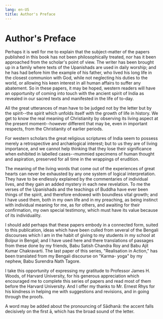 ```yaml
---
lang: en-US
title: Author's Preface
---
```


# Author's Preface

Perhaps it is well for me to explain that the subject-matter of the papers published in this book has not been philosophically treated, nor has it been approached from the scholar's point of view. The writer has been brought up in a family where texts of the Upanishads are used in daily worship; and he has had before him the example of his father, who lived his long life in the closest communion with God, while not neglecting his duties to the world, or allowing his keen interest in all human affairs to suffer any abatement. So in these papers, it may be hoped, western readers will have an opportunity of coming into touch with the ancient spirit of India as revealed in our sacred texts and manifested in the life of to-day.

All the great utterances of man have to be judged not by the letter but by the spirit--the spirit which unfolds itself with the growth of life in history. We get to know the real meaning of Christianity by observing its living aspect at the present moment--however different that may be, even in important respects, from the Christianity of earlier periods.

For western scholars the great religious scriptures of India seem to possess merely a retrospective and archælogical interest; but to us they are of living importance, and we cannot help thinking that they lose their significance when exhibited in labelled cases--mummied specimens of human thought and aspiration, preserved for all time in the wrappings of erudition.

The meaning of the living words that come out of the experiences of great hearts can never be exhausted by any one system of logical interpretation. They have to be endlessly explained by the commentaries of individual lives, and they gain an added mystery in each new revelation. To me the verses of the Upanishads and the teachings of Buddha have ever been things of the spirit, and therefore endowed with boundless vital growth; and I have used them, both in my own life and in my preaching, as being instinct with individual meaning for me, as for others, and awaiting for their confirmation, my own special testimony, which must have its value because of its individuality.

I should add perhaps that these papers embody in a connected form, suited to this publication, ideas which have been culled from several of the Bengali discourses which I am in the habit of giving to my students in my school at Bolpur in Bengal; and I have used here and there translations of passages from these done by my friends, Babu Satish Chandra Roy and Babu Ajit Kumar Chakravarti. The last paper of this series, "Realisation in Action," has been translated from my Bengali discourse on "Karma- yoga" by my nephew, Babu Surendra Nath Tagore.

I take this opportunity of expressing my gratitude to Professor James H. Woods, of Harvard University, for his generous appreciation which encouraged me to complete this series of papers and read most of them before the Harvard University. And I offer my thanks to Mr. Ernest Rhys for his kindness in helping me with suggestions and revisions, and in going through the proofs.

A word may be added about the pronouncing of Sādhanā: the accent falls decisively on the first ā, which has the broad sound of the letter. 